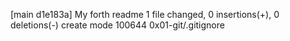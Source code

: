 [main d1e183a] My forth readme
 1 file changed, 0 insertions(+), 0 deletions(-)
 create mode 100644 0x01-git/.gitignore
